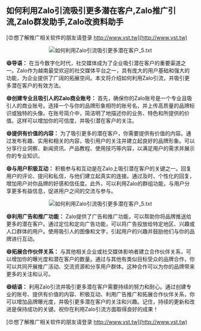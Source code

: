## **如何利用Zalo引流吸引更多潜在客户,Zalo推广引流,Zalo群发助手,Zalo改资料助手**

[😍想了解推广相关软件的朋友请登录 http://www.vst.tw](http://www.vst.tw)

 <center><img src="https://vst.tw/MP4/tuiguang/png/5.png" alt="如何利用Zalo引流吸引更多潜在客户_5.txt"></center>

**😄导语：**
在当今数字化时代，社交媒体成为了企业吸引潜在客户的重要渠道之一。Zalo作为越南最受欢迎的社交媒体平台之一，具有庞大的用户基础和强大的功能，为企业提供了广阔的拓展空间。本文将介绍如何利用Zalo引流，并吸引更多潜在客户的有效方法。

**😄创建专业且吸引人的Zalo商业账号：**
首先，确保你的Zalo账号是一个专业且吸引人的商业账号。选择一个与你的品牌形象相符的账号名，并上传高质量的品牌标识或独特的头像。在账号简介中，简洁明了地描述你的业务、特色和所提供的价值。这样可以增加你的可信度，并吸引潜在客户的关注。

**😄提供有价值的内容：**
为了吸引更多的潜在客户，你需要提供有价值的内容。通过发布有趣、实用和相关的内容，吸引用户的关注并建立起良好的品牌形象。可以分享行业洞察、新闻资讯、产品教程、使用技巧等内容，以满足用户的需求并展示你的专业知识。

**😄与用户积极互动：**
积极参与和互动是在Zalo上吸引潜在客户的关键之一。回复用户的评论、提问和私信，与他们建立起真实的连接。通过及时、个性化的回复，增加用户对你品牌的好感和信任度。此外，可以利用Zalo的群组功能，与用户分享更多有益信息，促进用户之间的交流与参与。

 <center><img src="https://vst.tw/MP4/tuiguang/png/2.png" alt="如何利用Zalo引流吸引更多潜在客户_5.txt"></center>

**😄利用广告和推广功能：**
Zalo提供了广告和推广功能，可以帮助你将品牌推送给更多的潜在客户。通过定位和定向广告功能，可以将广告投放给特定地区、兴趣或人口群体的用户。使用吸引人的图像和文字，引起用户的兴趣并鼓励他们与你的品牌进行互动。

**😄拓展合作伙伴关系：**
与其他相关企业或社交媒体影响者建立合作伙伴关系，可以增加你的曝光度和潜在客户的数量。通过与其他有类似目标受众的品牌合作，你可以共同开展推广活动、交流资源和分享用户群体。这种合作可以为你的品牌带来更多的关注和认可。

**😄结语：**
利用Zalo引流并吸引更多潜在客户需要持续的努力和耐心。通过创建专业的账号、提供有价值的内容、积极互动、利用广告推广和拓展合作伙伴关系，你可以增加品牌曝光度，并吸引更多潜在客户的关注和兴趣。记住，持续的更新和改进是保持成功的关键。祝你在利用Zalo引流方面取得良好的成果！

[😍想了解推广相关软件的朋友请登录 http://www.vst.tw](http://www.vst.tw)




